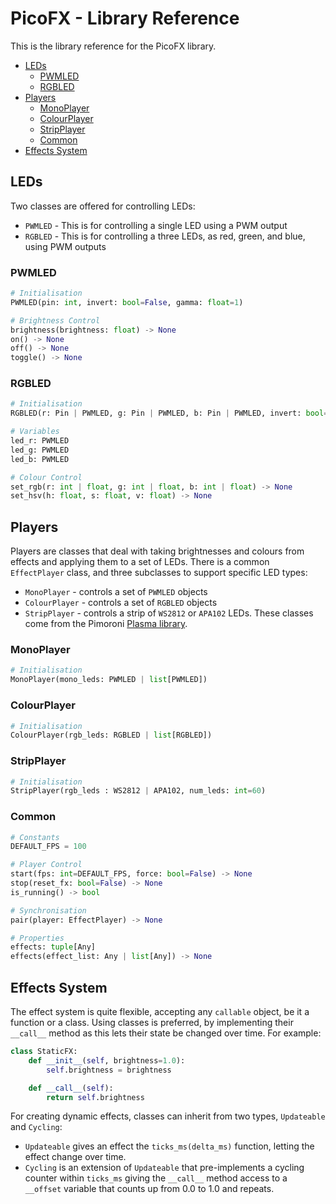 # PicoFX - Library Reference <!-- omit in toc -->

This is the library reference for the PicoFX library.

- [LEDs](#leds)
  - [PWMLED](#pwmled)
  - [RGBLED](#rgbled)
- [Players](#players)
  - [MonoPlayer](#monoplayer)
  - [ColourPlayer](#colourplayer)
  - [StripPlayer](#stripplayer)
  - [Common](#common)
- [Effects System](#effects-system)


## LEDs

Two classes are offered for controlling LEDs:
* `PWMLED` - This is for controlling a single LED using a PWM output
* `RGBLED` - This is for controlling a three LEDs, as red, green, and blue, using PWM outputs

### PWMLED

```python
# Initialisation
PWMLED(pin: int, invert: bool=False, gamma: float=1)

# Brightness Control
brightness(brightness: float) -> None
on() -> None
off() -> None
toggle() -> None
```

### RGBLED

```python
# Initialisation
RGBLED(r: Pin | PWMLED, g: Pin | PWMLED, b: Pin | PWMLED, invert: bool=True, gamma: float=1)

# Variables
led_r: PWMLED
led_g: PWMLED
led_b: PWMLED

# Colour Control
set_rgb(r: int | float, g: int | float, b: int | float) -> None
set_hsv(h: float, s: float, v: float) -> None
```


## Players

Players are classes that deal with taking brightnesses and colours from effects and applying them to a set of LEDs.
There is a common `EffectPlayer` class, and three subclasses to support specific LED types:
* `MonoPlayer` - controls a set of `PWMLED` objects
* `ColourPlayer` - controls a set of `RGBLED` objects
* `StripPlayer` - controls a strip of `WS2812` or `APA102` LEDs. These classes come from the Pimoroni [Plasma library](https://github.com/pimoroni/pimoroni-pico/tree/main/micropython/modules/plasma).


### MonoPlayer

```python
# Initialisation
MonoPlayer(mono_leds: PWMLED | list[PWMLED])
```


### ColourPlayer

```python
# Initialisation
ColourPlayer(rgb_leds: RGBLED | list[RGBLED])
```


### StripPlayer

```python
# Initialisation
StripPlayer(rgb_leds : WS2812 | APA102, num_leds: int=60)
```


### Common
```python
# Constants
DEFAULT_FPS = 100

# Player Control
start(fps: int=DEFAULT_FPS, force: bool=False) -> None
stop(reset_fx: bool=False) -> None
is_running() -> bool

# Synchronisation
pair(player: EffectPlayer) -> None

# Properties
effects: tuple[Any]
effects(effect_list: Any | list[Any]) -> None
```

## Effects System

The effect system is quite flexible, accepting any `callable` object, be it a function or a class. Using classes is preferred, by implementing their `__call__` method as this lets their state be changed over time. For example:

```python
class StaticFX:
    def __init__(self, brightness=1.0):
        self.brightness = brightness

    def __call__(self):
        return self.brightness
```

For creating dynamic effects, classes can inherit from two types, `Updateable` and `Cycling`:

* `Updateable` gives an effect the `ticks_ms(delta_ms)` function, letting the effect change over time.
* `Cycling` is an extension of `Updateable` that pre-implements a cycling counter within `ticks_ms` giving the `__call__` method access to a `__offset` variable that counts up from 0.0 to 1.0 and repeats.